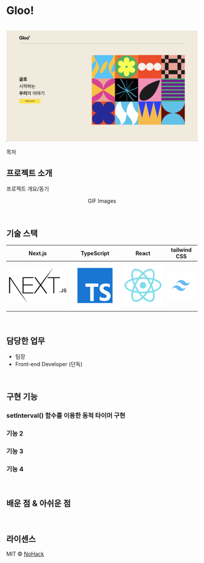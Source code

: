 # Gloo!

<p align="center">
  <br>
  <img src="./sources/gloo-main.png">
  <br>
</p>

목차

## 프로젝트 소개

<p align="justify">
프로젝트 개요/동기
</p>

<p align="center">
GIF Images
</p>

<br>

## 기술 스택

| Next.js | TypeScript |  React   |  tailwind CSS   |
| :--------: | :--------: | :------: | :-----: |
|   ![next]    |   ![ts]    | ![react] | ![tailwind] |

<br>

## 담당한 업무
- 팀장
- Front-end Developer (단독)
<br>

## 구현 기능

### setInterval() 함수를 이용한 동적 타이머 구현

### 기능 2

### 기능 3

### 기능 4

<br>

## 배운 점 & 아쉬운 점

<p align="justify">

</p>

<br>

## 라이센스

MIT &copy; [NoHack](mailto:lbjp114@gmail.com)

<!-- Stack Icon Refernces -->

[next]: ./sources/next.png
[ts]: ./sources/typescript.svg
[react]: ./sources/react.svg
[tailwind]: ./sources/tailwind.png
